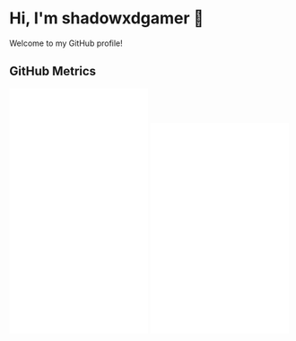 # Hi, I'm shadowxdgamer 👋

Welcome to my GitHub profile!

## GitHub Metrics

<!-- Display the metrics.svg file -->
  <img width="49%" src="metrics.svg" alt="GitHub Metrics">
  <img width="49%" src="anilist.svg" alt="Anime Metrics">
